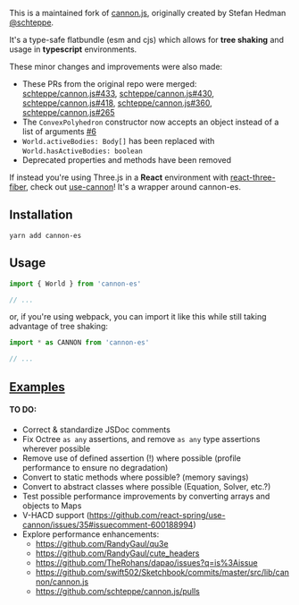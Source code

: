 This is a maintained fork of [cannon.js](https://github.com/schteppe/cannon.js), originally created by Stefan Hedman [@schteppe](https://github.com/schteppe).

It's a type-safe flatbundle (esm and cjs) which allows for **tree shaking** and usage in **typescript** environments.

These minor changes and improvements were also made:

- These PRs from the original repo were merged: [schteppe/cannon.js#433](https://github.com/schteppe/cannon.js/pull/433), [schteppe/cannon.js#430](https://github.com/schteppe/cannon.js/pull/430), [schteppe/cannon.js#418](https://github.com/schteppe/cannon.js/pull/418), [schteppe/cannon.js#360](https://github.com/schteppe/cannon.js/pull/360), [schteppe/cannon.js#265](https://github.com/schteppe/cannon.js/pull/265)
- The `ConvexPolyhedron` constructor now accepts an object instead of a list of arguments [#6](https://github.com/react-spring/cannon-es/pull/6)
- `World.activeBodies: Body[]` has been replaced with `World.hasActiveBodies: boolean`
- Deprecated properties and methods have been removed

If instead you're using Three.js in a **React** environment with [react-three-fiber](https://github.com/react-spring/react-three-fiber), check out [use-cannon](https://github.com/react-spring/use-cannon)! It's a wrapper around cannon-es.

## Installation

```
yarn add cannon-es
```

## Usage

```js
import { World } from 'cannon-es'

// ...
```

or, if you're using webpack, you can import it like this while still taking advantage of tree shaking:

```js
import * as CANNON from 'cannon-es'

// ...
```

<!-- ## [Documentation]() -->

## [Examples](https://react-spring.github.io/cannon-es/)

#### TO DO:

- Correct & standardize JSDoc comments
- Fix Octree `as any` assertions, and remove `as any` type assertions wherever possible
- Remove use of defined assertion (!) where possible (profile performance to ensure no degradation)
- Convert to static methods where possible? (memory savings)
- Convert to abstract classes where possible (Equation, Solver, etc.?)
- Test possible performance improvements by converting arrays and objects to Maps
- V-HACD support (https://github.com/react-spring/use-cannon/issues/35#issuecomment-600188994)
- Explore performance enhancements:
  - https://github.com/RandyGaul/qu3e
  - https://github.com/RandyGaul/cute_headers
  - https://github.com/TheRohans/dapao/issues?q=is%3Aissue
  - https://github.com/swift502/Sketchbook/commits/master/src/lib/cannon/cannon.js
  - https://github.com/schteppe/cannon.js/pulls
